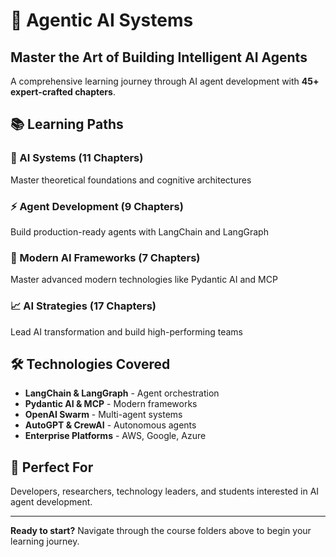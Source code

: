 # 🚀 Agentic AI Systems

## Master the Art of Building Intelligent AI Agents

A comprehensive learning journey through AI agent development with **45+ expert-crafted chapters**.

## 📚 Learning Paths

### 🧠 AI Systems (11 Chapters)
Master theoretical foundations and cognitive architectures

### ⚡ Agent Development (9 Chapters) 
Build production-ready agents with LangChain and LangGraph

### 🚀 Modern AI Frameworks (7 Chapters)
Master advanced modern technologies like Pydantic AI and MCP

### 📈 AI Strategies (17 Chapters)
Lead AI transformation and build high-performing teams

## 🛠️ Technologies Covered

- **LangChain & LangGraph** - Agent orchestration
- **Pydantic AI & MCP** - Modern frameworks  
- **OpenAI Swarm** - Multi-agent systems
- **AutoGPT & CrewAI** - Autonomous agents
- **Enterprise Platforms** - AWS, Google, Azure

## 👥 Perfect For

Developers, researchers, technology leaders, and students interested in AI agent development.

---

**Ready to start?** Navigate through the course folders above to begin your learning journey. 